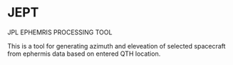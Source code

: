 # JEPT
JPL EPHEMRIS PROCESSING TOOL


This is a tool for generating azimuth and eleveation of selected spacecraft from ephermis data based on entered QTH location.
